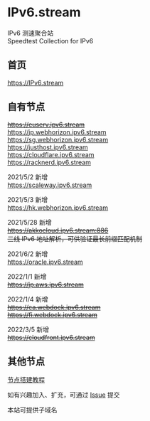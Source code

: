 # IPv6.stream

IPv6 测速聚合站  
Speedtest Collection for IPv6  

## 首页  
https://IPv6.stream  

## 自有节点
~~https://euserv.ipv6.stream~~  
https://jp.webhorizon.ipv6.stream  
https://sg.webhorizon.ipv6.stream  
https://justhost.ipv6.stream  
https://cloudflare.ipv6.stream  
https://racknerd.ipv6.stream  

2021/5/2 新增  
https://scaleway.ipv6.stream  

2021/5/3 新增  
https://hk.webhorizon.ipv6.stream  

2021/5/28 新增  
~~https://akkocloud.ipv6.stream:886~~  
~~三线 IPv6 地址解析，可供验证最长前缀匹配机制~~  

2021/6/2 新增  
https://oracle.ipv6.stream  

2022/1/1 新增  
~~https://jp.aws.ipv6.stream~~  

2022/1/4 新增  
~~https://ca.webdock.ipv6.stream~~  
~~https://fi.webdock.ipv6.stream~~  

2022/3/5 新增  
~~https://cloudfront.ipv6.stream~~   

  
   
   
## 其他节点
  
[节点搭建教程](https://ipv6.stream/tutorial/)  

如有兴趣加入、扩充，可通过 [Issue](https://github.com/TulvL/IPv6.stream/issues/new?assignees=&labels=&template=------.md&title=%E6%96%B0%E7%AB%99%E7%82%B9%E6%8F%90%E4%BA%A4) 提交  
  
本站可提供子域名      
